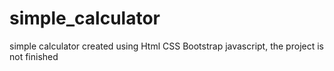 # simple_calculator
simple calculator created using Html CSS Bootstrap javascript, the project is not finished 
